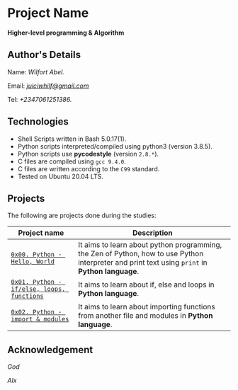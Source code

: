 # Project Name
**Higher-level programming & Algorithm**

## Author's Details
Name: *Wilfort Abel.*

Email: *juiciwhilf@gmail.com*

Tel: *+2347061251386.*

## Technologies
* Shell Scripts written in Bash 5.0.17(1).
* Python scripts interpreted/compiled using python3 (version 3.8.5).
* Python scripts use **pycodestyle** (version `2.8.*`).
* C files are compiled using `gcc 9.4.0`.
* C files are written according to the `C99` standard.
* Tested on Ubuntu 20.04 LTS.

## Projects
The following are projects done during the studies:

| Project name | Description |
| ------------ | ----------- |
| [`0x00. Python - Hello, World`](https://github.com/Mr-wilz/alx-higher_level_programming/tree/master/0x00-python-hello_world) | It aims to learn about python programming, the Zen of Python, how to use Python interpreter and print text using `print` in **Python language**.|iprogramming & Algorithm**
| [`0x01. Python - if/else, loops, functions`](https://github.com/Mr-wilz/alx-higher_level_programming/tree/master/0x01-python-if_else_loops_functions) | It aims to learn about if, else and loops in **Python language**.|
| [`0x02. Python - import & modules`](https://github.com/Mr-wilz/alx-higher_level_programming/tree/master/0x02-python-import_modules) | It aims to learn about importing functions from another file and modules in **Python language**.|

## Acknowledgement

*God*

*Alx*
